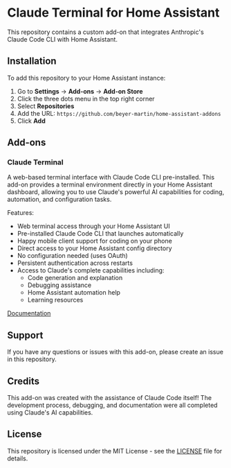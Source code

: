 # Claude Terminal for Home Assistant

This repository contains a custom add-on that integrates Anthropic's Claude Code CLI with Home Assistant.

## Installation

To add this repository to your Home Assistant instance:

1. Go to **Settings** → **Add-ons** → **Add-on Store**
2. Click the three dots menu in the top right corner
3. Select **Repositories**
4. Add the URL: `https://github.com/beyer-martin/home-assistant-addons`
5. Click **Add**

## Add-ons

### Claude Terminal

A web-based terminal interface with Claude Code CLI pre-installed. This add-on provides a terminal environment directly in your Home Assistant dashboard, allowing you to use Claude's powerful AI capabilities for coding, automation, and configuration tasks.

Features:
- Web terminal access through your Home Assistant UI
- Pre-installed Claude Code CLI that launches automatically
- Happy mobile client support for coding on your phone
- Direct access to your Home Assistant config directory
- No configuration needed (uses OAuth)
- Persistent authentication across restarts
- Access to Claude's complete capabilities including:
  - Code generation and explanation
  - Debugging assistance
  - Home Assistant automation help
  - Learning resources

[Documentation](claude-terminal/DOCS.md)

## Support

If you have any questions or issues with this add-on, please create an issue in this repository.

## Credits

This add-on was created with the assistance of Claude Code itself! The development process, debugging, and documentation were all completed using Claude's AI capabilities.

## License

This repository is licensed under the MIT License - see the [LICENSE](LICENSE) file for details.
